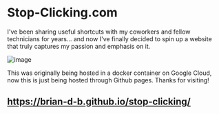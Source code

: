 # Stop-Clicking.com
I've been sharing useful shortcuts with my coworkers and fellow technicians for years... and now I've finally decided to spin up a website that truly captures my passion and emphasis on it.

![image](https://user-images.githubusercontent.com/31077794/210187791-34823a18-0013-4f6e-bc09-40c05ebc45b2.png)


This was originally being hosted in a docker container on Google Cloud, now this is just being hosted through Github pages.
Thanks for visiting!


## https://brian-d-b.github.io/stop-clicking/
